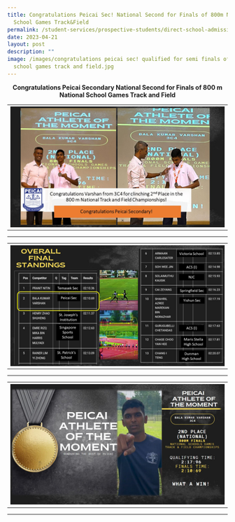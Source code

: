 ```yaml
---
title: Congratulations Peicai Sec! National Second for Finals of 800m National
  School Games Track&Field
permalink: /student-services/prospective-students/direct-school-admission-dsa/
date: 2023-04-21
layout: post
description: ""
image: /images/congratulations peicai sec! qualified for semi finals of national
  school games track and field.jpg
---
```

<p align="center"><b>Congratulations Peicai Secondary National Second for Finals of 800 m National School Games Track and Field </b>
<table>
<tbody>
<tr>
<th><img src="/images/national second for finals 1 copy.jpg" style="width: 100%;"><br>
</th>
</tr>
</tbody>
</table>
</p><hr>
<table>
<tbody>
<tr>
<th><img src="/images/national second for finals 2 copy.jpg" style="width: 100%;"><br>
</th>
</tr>
</tbody>
</table>
<p></p><hr>
<table>
<tbody>
<tr>
<th><img src="/images/national second for finals 3 copy.jpg" style="width: 100%;"><br>
</th>
</tr>
</tbody>
</table>
<p></p><hr>
